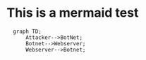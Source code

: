 # This is a mermaid test
```mermaid
  graph TD;
      Attacker-->BotNet;
      Botnet-->Webserver;
      Webserver-->Botnet;
```
